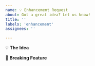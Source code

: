 ```yaml
---
name: 💡 Enhancement Request
about: Got a great idea? Let us know!
title: ''
labels: 'enhancement'
assignees: ''

---
```


:bulb: **The Idea**
<!-- Share your thoughts; try to be detailed if you can -->

:hammer: **Breaking Feature**
<!-- Would your idea disrupt or drastically change the flow
   of Apprise or how it currently works? If so explain it here.  -->
